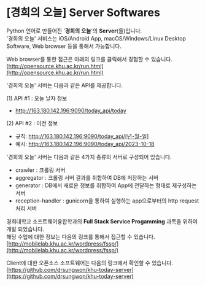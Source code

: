 # [경희의 오늘] Server Softwares

Python 언어로 만들어진 '**경희의 오늘**'의 **Server**(들)입니다. <br>
'경희의 오늘' 서비스는 iOS/Android App, macOS/Windows/Linux Desktop Software, Web browser 등을 통해서 가능합니다. <br>

Web browser를 통한 접근은 아래의 링크를 클릭해서 경험할 수 있습니다.  <br>
[http://opensource.khu.ac.kr/run.html](http://opensource.khu.ac.kr/run.html)  <br>

'경희의 오늘' 서버는 다음과 같은 API를 제공합니다.<br>

(1) API #1 : 오늘 날자 정보<br>

* http://163.180.142.196:9090/today_api/today <br>

(2) API #2 : 이전 정보<br>

* 규칙: http://163.180.142.196:9090/today_api/[년-월-일] <br>
* 예시: http://163.180.142.196:9090/today_api/2023-10-18 <br>

'경희의 오늘' 서버는 다음과 같은 4가지 종류의 서버로 구성되어 있습니다.<br>

* crawler : 크롤링 서버 <br>
* aggregator : 크롤링 서버 결과를 취합하여 DB에 저장하는 서버 <br>
* generator : DB에서 새로운 정보를 취합하여 App에 전달하는 형태로 재구성하는 서버 <br>
* reception-handler : gunicorn을 통하여 실행하는 app으로부터의 http request 처리 서버 <br>

경희대학교 소프트웨어융합학과의 **Full Stack Service Progamming** 과목을 위하여 개발 되었습니다. <br>
해당 수업에 대한 정보는 다음의 링크를 통해서 접근할 수 있습니다. <br>
[http://mobilelab.khu.ac.kr/wordpress/fssp/](http://mobilelab.khu.ac.kr/wordpress/fssp/) <br>

Client에 대한 오픈소스 소프트웨어는 다음의 링크에서 확인할 수 있습니다.  <br>
[https://github.com/drsungwon/khu-today-server](https://github.com/drsungwon/khu-today-server) <br>

